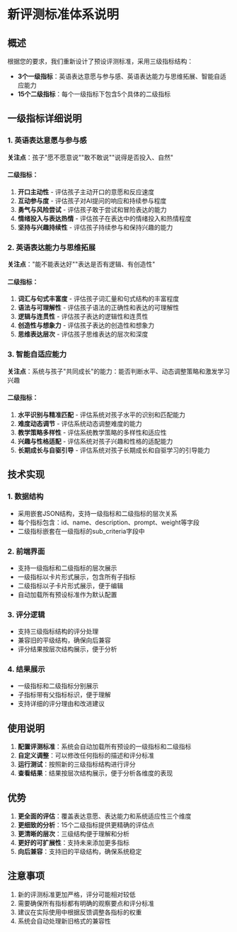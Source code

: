 # 新评测标准体系说明

## 概述

根据您的要求，我们重新设计了预设评测标准，采用三级指标结构：

- **3个一级指标**：英语表达意愿与参与感、英语表达能力与思维拓展、智能自适应能力
- **15个二级指标**：每个一级指标下包含5个具体的二级指标

## 一级指标详细说明

### 1. 英语表达意愿与参与感
**关注点**：孩子"愿不愿意说""敢不敢说""说得是否投入、自然"

#### 二级指标：
1. **开口主动性** - 评估孩子主动开口的意愿和反应速度
2. **互动参与度** - 评估孩子对AI提问的响应和持续参与程度
3. **勇气与风险尝试** - 评估孩子敢于尝试和冒险表达的能力
4. **情绪投入与表达热情** - 评估孩子在表达中的情绪投入和热情程度
5. **坚持与兴趣持续性** - 评估孩子持续参与和保持兴趣的能力

### 2. 英语表达能力与思维拓展
**关注点**："能不能表达好""表达是否有逻辑、有创造性"

#### 二级指标：
1. **词汇与句式丰富度** - 评估孩子词汇量和句式结构的丰富程度
2. **语法与可理解性** - 评估孩子语法的正确性和表达的可理解性
3. **逻辑与连贯性** - 评估孩子表达的逻辑性和连贯性
4. **创造性与想象力** - 评估孩子表达的创造性和想象力
5. **思维表达层次** - 评估孩子思维表达的层次和深度

### 3. 智能自适应能力
**关注点**：系统与孩子"共同成长"的能力：能否判断水平、动态调整策略和激发学习兴趣

#### 二级指标：
1. **水平识别与精准匹配** - 评估系统对孩子水平的识别和匹配能力
2. **难度动态调节** - 评估系统动态调整难度的能力
3. **教学策略多样性** - 评估系统教学策略的多样性和适应性
4. **兴趣与性格适配** - 评估系统对孩子兴趣和性格的适配能力
5. **长期成长与自驱引导** - 评估系统对孩子长期成长和自驱学习的引导能力

## 技术实现

### 1. 数据结构
- 采用嵌套JSON结构，支持一级指标和二级指标的层次关系
- 每个指标包含：id、name、description、prompt、weight等字段
- 二级指标嵌套在一级指标的sub_criteria字段中

### 2. 前端界面
- 支持一级指标和二级指标的层次展示
- 一级指标以卡片形式展示，包含所有子指标
- 二级指标以子卡片形式展示，便于编辑
- 自动加载所有预设标准作为默认配置

### 3. 评分逻辑
- 支持三级指标结构的评分处理
- 兼容旧的平级结构，确保向后兼容
- 评分结果按层次结构展示，便于分析

### 4. 结果展示
- 一级指标和二级指标分别展示
- 子指标带有父指标标识，便于理解
- 支持详细的评分理由和改进建议

## 使用说明

1. **配置评测标准**：系统会自动加载所有预设的一级指标和二级指标
2. **自定义调整**：可以修改任何指标的描述和评分标准
3. **运行测试**：按照新的三级指标结构进行评分
4. **查看结果**：结果按层次结构展示，便于分析各维度的表现

## 优势

1. **更全面的评估**：覆盖表达意愿、表达能力和系统适应性三个维度
2. **更细致的分析**：15个二级指标提供更精确的评估点
3. **更清晰的层次**：三级结构便于理解和分析
4. **更好的可扩展性**：支持未来添加更多指标
5. **向后兼容**：支持旧的平级结构，确保系统稳定

## 注意事项

1. 新的评测标准更加严格，评分可能相对较低
2. 需要确保所有指标都有明确的观察要点和评分标准
3. 建议在实际使用中根据反馈调整各指标的权重
4. 系统会自动处理新旧格式的兼容性
